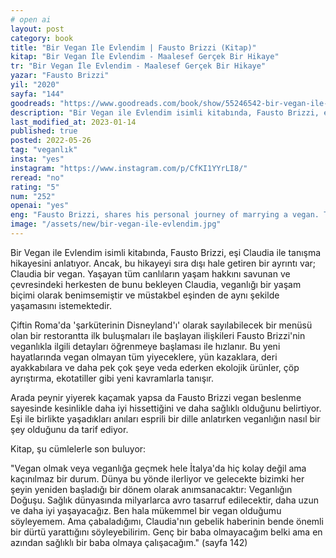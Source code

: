 ```yaml
---
# open ai
layout: post
category: book
title: "Bir Vegan Ile Evlendim | Fausto Brizzi (Kitap)"
kitap: "Bir Vegan İle Evlendim - Maalesef Gerçek Bir Hikaye"
tr: "Bir Vegan İle Evlendim - Maalesef Gerçek Bir Hikaye"
yazar: "Fausto Brizzi"
yil: "2020"
sayfa: "144"
goodreads: "https://www.goodreads.com/book/show/55246542-bir-vegan-ile-evlendim"
description: "Bir Vegan ile Evlendim isimli kitabında, Fausto Brizzi, eşi Claudia ile tanışma hikayesini anlatıyor. Ancak, bu hikayeyi sıra dışı hale getiren bir ayrıntı var. Claudia, veganlığı bir yaşam biçimi olarak benimsemiştir ve müstakbel eşinden de aynı şekilde yaşamasını istemektedir."
last_modified_at: 2023-01-14
published: true
posted: 2022-05-26
tag: "veganlık"
insta: "yes"
instagram: "https://www.instagram.com/p/CfKI1YYrLI8/"
reread: "no"
rating: "5"
num: "252"
openai: "yes"
eng: "Fausto Brizzi, shares his personal journey of marrying a vegan. Through witty anecdotes and introspection, the author explores the challenges, joys, and surprises that arise in a relationship where one partner embraces a vegan lifestyle."
image: "/assets/new/bir-vegan-ile-evlendim.jpg"
---
```


Bir Vegan ile Evlendim isimli kitabında, Fausto Brizzi, eşi Claudia ile tanışma hikayesini anlatıyor. Ancak, bu hikayeyi sıra dışı hale getiren bir ayrıntı var; Claudia bir vegan. Yaşayan tüm canlıların yaşam hakkını savunan ve çevresindeki herkesten de bunu bekleyen Claudia, veganlığı bir yaşam biçimi olarak benimsemiştir ve müstakbel eşinden de aynı şekilde yaşamasını istemektedir. 

Çiftin Roma'da 'şarküterinin Disneyland'ı' olarak sayılabilecek bir menüsü olan bir restorantta ilk buluşmaları ile başlayan ilişkileri Fausto Brizzi'nin veganlıkla ilgili detayları öğrenmeye başlaması ile hızlanır. Bu yeni hayatlarında vegan olmayan tüm yiyeceklere, yün kazaklara, deri ayakkabılara ve daha pek çok şeye veda ederken ekolojik ürünler, çöp ayrıştırma, ekotatiller gibi yeni kavramlarla tanışır. 

Arada peynir yiyerek kaçamak yapsa da Fausto Brizzi vegan beslenme sayesinde kesinlikle daha iyi hissettiğini ve daha sağlıklı olduğunu belirtiyor. Eşi ile birlikte yaşadıkları anıları esprili bir dille anlatırken veganlığın nasıl bir şey olduğunu da tarif ediyor. 

Kitap, şu cümlelerle son buluyor: 

"Vegan olmak veya veganlığa geçmek hele İtalya'da hiç kolay değil ama kaçınılmaz bir durum. Dünya bu yönde ilerliyor ve gelecekte bizimki her şeyin yeniden başladığı bir dönem olarak anımsanacaktır: Veganlığın Doğuşu. Sağlık dünyasında milyarlarca avro tasarruf edilecektir, daha uzun ve daha iyi yaşayacağız. Ben hala mükemmel bir vegan olduğumu söyleyemem. Ama çabaladığımı, Claudia'nın gebelik haberinin bende önemli bir dürtü yarattığını söyleyebilirim. Genç bir baba olmayacağım belki ama en azından sağlıklı bir baba olmaya çalışacağım." (sayfa 142)

